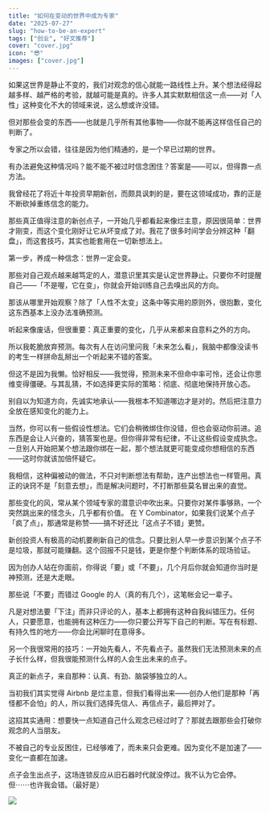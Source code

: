 ```yaml
---
title: "如何在变动的世界中成为专家"
date: "2025-07-27"
slug: "how-to-be-an-expert"
tags: ["创业", "好文推荐"]
cover: "cover.jpg"
icon: "😎"
images: ["cover.jpg"]
---
```

如果这世界是静止不变的，我们对观念的信心就能一路线性上升。某个想法经得起越多样、越严格的考验，就越可能是真的。许多人其实默默相信这一点——对「人性」这种变化不大的领域来说，这么想或许没错。



但对那些会变的东西——也就是几乎所有其他事物——你就不能再这样信任自己的判断了。



专家之所以会错，往往是因为他们精通的，是一个早已过期的世界。



有办法避免这种情况吗？能不能不被过时信念困住？答案是——可以，但得靠一点方法。



我曾经花了将近十年投资早期新创，而颇具讽刺的是，要在这领域成功，靠的正是不断砍掉重练信念的能力。



那些真正值得注意的新创点子，一开始几乎都看起来像烂主意，原因很简单：世界才刚变，而这个变化刚好让它从坏变成了对。我花了很多时间学会分辨这种「翻盘」，而这套技巧，其实也能套用在一切新想法上。



第一步，养成一种信念：世界一定会变。



那些对自己观点越来越笃定的人，潜意识里其实是认定世界静止。只要你不时提醒自己——「不是喔，它在变」，你就会开始训练自己去嗅出风的方向。



那该从哪里开始观察？除了「人性不太变」这条中等实用的原则外，很抱歉，变化这东西基本上没办法准确预测。



听起来像废话，但很重要：真正重要的变化，几乎从来都来自意料之外的方向。



所以我乾脆放弃预测。每次有人在访问里问我「未来怎么看」，我脑中都像没读书的考生一样拼命乱掰出一个听起来不错的答案。



但这不是因为我懒。恰好相反——我觉得，预测未来不但命中率可怜，还会让你思维变得僵硬。与其乱猜，不如选择更实际的策略：彻底、彻底地保持开放心态。



别自以为知道方向，先诚实地承认——我根本不知道哪边才是对的。然后把注意力全放在感知变化的能力上。



当然，你可以有一些假设性想法。它们会稍微绑住你没错，但也会驱动你前进。追东西是会让人兴奋的，猜答案也是。但你得非常有纪律，不让这些假设变成执念。
一旦别人开始把某个想法跟你绑在一起，那个想法就更可能变成你想相信的东西——这时你就该加倍怀疑它。



我相信，这种偏被动的做法，不只对判断想法有帮助，连产出想法也一样管用。真正的诀窍不是「刻意去想」，而是解决问题时，不打断那些莫名冒出来的直觉。



那些变化的风，常从某个领域专家的潜意识中吹出来。只要你对某件事够熟，一个突然跳出来的怪念头，几乎都有价值。
在 Y Combinator，如果我们说某个点子「疯了点」，那通常是称赞——搞不好还比「这点子不错」更赞。



新创投资人有极高的动机要刷新自己的信念。只要比别人早一步意识到某个点子不是垃圾，那就可能赚翻。这个回报不只是钱，更是你整个判断体系的现场验证。



因为创办人站在你面前，你得说「要」或「不要」，几个月后你就会知道你当时是神预测，还是大走眼。



那些说「不要」而错过 Google 的人（真的有几个），这笔帐会记一辈子。



凡是对想法要「下注」而非只评论的人，基本上都拥有这种自我纠错压力。任何人，只要愿意，也能拥有这种压力——你只要公开写下自己的判断。写在有标题、有持久性的地方——你会比闲聊时在意得多。



另一个我很常用的技巧：一开始先看人，不先看点子。虽然我们无法预测未来的点子长什么样，但我很能预测什么样的人会生出未来的点子。



真正的新点子，来自那种：认真、有劲、脑袋够独立的人。



当初我们其实觉得 Airbnb 是烂主意，但我们看得出来——创办人他们是那种「再怪都不会怕」的人，所以我们选择先信人、再信点子，最后押对了。



这招其实通用：想要快一点知道自己什么观念已经过时了？那就去跟那些会打破你观念的人当朋友。



不被自己的专业反困住，已经够难了，而未来只会更难。因为变化不是加速了——变化一直都在加速。



点子会生出点子，这场连锁反应从旧石器时代就没停过。我不认为它会停。
但⋯⋯也许我会错。（最好是）




![](https://prod-files-secure.s3.us-west-2.amazonaws.com/112d0858-5090-4d34-a606-b75eb8d65fd2/46476355-9cf3-4e99-9b7a-3531bc426380/1000202064.png?X-Amz-Algorithm=AWS4-HMAC-SHA256&X-Amz-Content-Sha256=UNSIGNED-PAYLOAD&X-Amz-Credential=ASIAZI2LB466RLYFWPW7%2F20251024%2Fus-west-2%2Fs3%2Faws4_request&X-Amz-Date=20251024T122816Z&X-Amz-Expires=3600&X-Amz-Security-Token=IQoJb3JpZ2luX2VjEKT%2F%2F%2F%2F%2F%2F%2F%2F%2F%2FwEaCXVzLXdlc3QtMiJIMEYCIQDTkM5ecwmX5cYWYrAvHYCyScshT7P4ytORadcUO1v3UAIhALpp4fUfM7FnHrEj5n%2FVMLN1Vb9C0nRF0mnpJIdx7kV2Kv8DCF0QABoMNjM3NDIzMTgzODA1IgxnYLoNd3GhRBJ88ZYq3AMqCX%2BK%2BH84V0xZptmDzL36Vv6XcZfuIYHWC9tL4TGuJM3fhMngzscThAccAw5Li%2Bu%2FXYyoNI9ZG6n54ezEuq%2FV7HlcY%2BZ%2BAtUq6znZSmsVnhGY%2BMZjZoLunYhsd6KxCls0n%2BnO7e3VDXRISm74OyPQkjO2lK8JbbQERROVgZpljAhmDPiSQzoTYHOHqJNELZGlcLAAiKZAnH3WcXNw0VDNy%2FPsjVJ3nDEv9yEOV%2FZS%2BCVM8uCsGFkGA4Q52VtNQw0jnGAz3aq%2BFCwUHJ25RbAB%2FoR4BGvV2zDssAV7zgBhUF8eZ2V52NQDT%2FAkk9rpfbbq8zAgOOGpYEhDy7bHVeFQ4b3O%2Fa8HVw4osYupZJ%2BEp%2BIrJiNUVeJSg4lxWjOdA1lPRECUE26JxD0SfHzbCfZhA017RIVIB%2FSGbwFcPO04yAC5leob%2BHaj1XM8hekHJvaeFrOPly7HL55sQDzw1BYkRLnQAlu37LEilZ5WMKti3zBnij41%2FRxrvhsyWHVNPEerNURqhUg8Zs8ZmPihHyOQKuJ384xlQ3e0emndawN2pyPGkgPZWjpG1hS9oVBSFSz0gZGJe%2Fez6e7cVSRpLx7JkS8QwR3unTDtpP5Q%2BKijLzewkG5ImqjK3rpp5jCoye3HBjqkAbbkvqUT7ztHJ95c8aU8PFPwAXjCbOyfxngUBc8%2BSIxMBnDewmdMdiKL%2B4m6%2BMzA9hPz3jc5gwhM6nrEl32VHuiE2Ox3eone2ZTlU4BLmMMSaA1TbEhiIziUJsN2dIR5nv2zSD0KD%2FZ4GPVM4HTkUBDB8jeCH8kt8w5X%2BYRt8soxqZYUUIaw3ZhxEyHY0WQQAHKCmgHeJBlJ64wu27LyVXEjwP%2F5&X-Amz-Signature=63d5fd7e9a7f5f170d934a7e91e5be23b9ea0e70183dcbaf146afc6312850d4b&X-Amz-SignedHeaders=host&x-amz-checksum-mode=ENABLED&x-id=GetObject)

